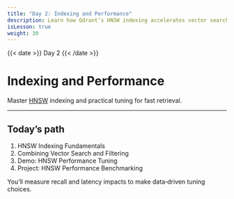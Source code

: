 ```yaml
---
title: "Day 2: Indexing and Performance"
description: Learn how Qdrant’s HNSW indexing accelerates vector search. Explore index parameters, filtering integration, and performance tuning to balance speed, recall, and precision. 
isLesson: true
weight: 30
---
```


{{< date >}} Day 2 {{< /date >}}

# Indexing and Performance

Master [HNSW](https://qdrant.tech/articles/filtrable-hnsw/) indexing and practical tuning for fast retrieval.

---

## Today’s path

1. HNSW Indexing Fundamentals
2. Combining Vector Search and Filtering
3. Demo: HNSW Performance Tuning
4. Project: HNSW Performance Benchmarking

You’ll measure recall and latency impacts to make data‑driven tuning choices.

